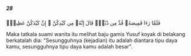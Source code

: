 ##### 28

<span class="ayah">فَلَمَّا رَءَا قَمِيصَهُۥ قُدَّ مِن دُبُرٍۢ قَالَ إِنَّهُۥ مِن كَيْدِكُنَّ ۖ إِنَّ كَيْدَكُنَّ عَظِيمٌۭ</span>

<span class="ayah_translation">Maka tatkala suami wanita itu melihat baju gamis Yusuf koyak di belakang berkatalah dia: "Sesungguhnya (kejadian) itu adalah diantara tipu daya kamu, sesungguhnya tipu daya kamu adalah besar".</span>
